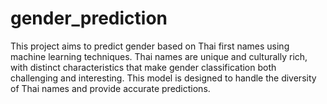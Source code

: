 # gender_prediction
This project aims to predict gender based on Thai first names using machine learning techniques. Thai names are unique and culturally rich, with distinct characteristics that make gender classification both challenging and interesting. This model is designed to handle the diversity of Thai names and provide accurate predictions.
